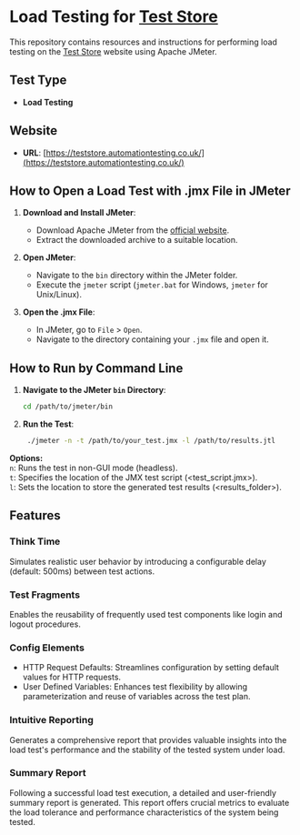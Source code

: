 # Load Testing for [Test Store](https://teststore.automationtesting.co.uk/)

This repository contains resources and instructions for performing load testing on the [Test Store](https://teststore.automationtesting.co.uk/) website using Apache JMeter.

## Test Type
- **Load Testing**

## Website
- **URL**: [https://teststore.automationtesting.co.uk/](https://teststore.automationtesting.co.uk/)

## How to Open a Load Test with .jmx File in JMeter

1. **Download and Install JMeter**:
   - Download Apache JMeter from the [official website](https://jmeter.apache.org/download_jmeter.cgi).
   - Extract the downloaded archive to a suitable location.

2. **Open JMeter**:
   - Navigate to the `bin` directory within the JMeter folder.
   - Execute the `jmeter` script (`jmeter.bat` for Windows, `jmeter` for Unix/Linux).

3. **Open the .jmx File**:
   - In JMeter, go to `File` > `Open`.
   - Navigate to the directory containing your `.jmx` file and open it.

## How to Run by Command Line

1. **Navigate to the JMeter `bin` Directory**:
   ```bash
   cd /path/to/jmeter/bin
2. **Run the Test**:
   ```bash
    ./jmeter -n -t /path/to/your_test.jmx -l /path/to/results.jtl
**Options:**  
`n`: Runs the test in non-GUI mode (headless).  
`t`: Specifies the location of the JMX test script (<test_script.jmx>).  
`l`: Sets the location to store the generated test results (<results_folder>).  
## Features
### Think Time  
Simulates realistic user behavior by introducing a configurable delay (default: 500ms) between test actions.
### Test Fragments  
Enables the reusability of frequently used test components like login and logout procedures.
### Config Elements  
- HTTP Request Defaults: Streamlines configuration by setting default values for HTTP requests.
- User Defined Variables: Enhances test flexibility by allowing parameterization and reuse of variables across the test plan.
### Intuitive Reporting  
Generates a comprehensive report that provides valuable insights into the load test's performance and the stability of the tested system under load.
### Summary Report  
Following a successful load test execution, a detailed and user-friendly summary report is generated. This report offers crucial metrics to evaluate the load tolerance and performance characteristics of the system being tested.

